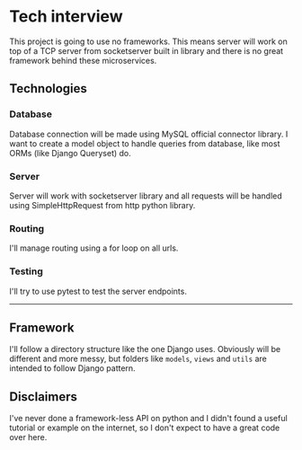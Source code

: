 # Tech interview
This project is going to use no frameworks. This means server will work on top of a TCP server from socketserver built in library and there is no great framework behind these microservices.

## Technologies 

### Database
Database connection will be made using MySQL official connector library.
I want to create a model object to handle queries from database, like most ORMs (like Django Queryset) do.

### Server
Server will work with socketserver library and all requests will be handled using SimpleHttpRequest from http python library.

### Routing
I'll manage routing using a for loop on all urls.

### Testing
I'll try to use pytest to test the server endpoints.

---
## Framework
I'll follow a directory structure like the one Django uses. Obviously will be different and more messy, but folders like `models`, `views` and `utils` are intended to follow Django pattern.

## Disclaimers
I've never done a framework-less API on python and I didn't found a useful tutorial or example on the internet, so I don't expect to have a great code over here.
